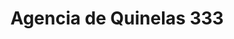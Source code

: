 ---
title: "Agencia de Quinelas 333"
url: /jardin-america/agencia-de-quinelas-333/
shop: lotería
---